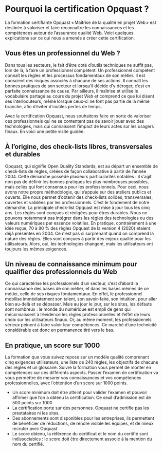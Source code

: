 # Pourquoi la certification Opquast ?

La formation certifiante Opquast « Maîtrise de la qualité en projet Web » est destinée à valoriser et faire reconnaître les connaissances et les compétences autour de l’assurance qualité Web. Voici quelques explications sur ce qui nous a amenés à créer cette certification.

## Vous êtes un professionnel du Web ?

Dans tous les secteurs, le fait d’être doté d’outils techniques ne suffit pas, loin de là, à faire un professionnel compétent. Un professionnel compétent connaît les règles et les processus fondamentaux de son métier. Il est conscient des risques associés à chacune de ses actions. Il connaît les bonnes pratiques de son secteur et lorsqu’il décide d’y déroger, c’est en parfaite connaissance de cause. Par ailleurs, il maîtrise et utilise le vocabulaire partagé au cours du projet Web et comprend ce que lui disent ses interlocuteurs, même lorsque ceux-ci ne font pas partie de la même branche, afin d’éviter d’inutiles pertes de temps.

Avec la certification Opquast, nous souhaitons faire en sorte de valoriser ces professionnels qui ne se contentent pas de savoir jouer avec des technologies, mais qui connaissent l’impact de leurs actes sur les usagers finaux. En voici une petite visite guidée.

## À l’origine, des check-lists libres, transversales et durables

Opquast, qui signifie Open Quality Standards, est au départ un ensemble de check-lists de règles, créées de façon collaborative à partir de l’année 2004. Cette démarche possède plusieurs particularités notables : il s’agit non pas de définir les bonnes pratiques les plus nombreuses possibles, mais celles qui font consensus pour les professionnels. Pour ceci, nous avons notre propre méthodologie, qui s’appuie sur des ateliers publics et ouverts. Elle nous permet d’obtenir des check-lists solides, transversales, ouvertes et validées par les professionnels. C’est le fondement de notre démarche.
La principale check-list Opquast est mise à jour tous les cinq ans. Les règles sont conçues et rédigées pour êtres durables. Nous ne pouvons notamment pas intégrer dans les règles des technologies ou des valeurs numériques par essence volatiles. En pratique, contrairement à une idée reçue, 70 à 80  % des règles Opquast de la version 4 (2020) étaient déjà présentes en 2004. Ce n’est pas si surprenant quand on comprend la nature des règles. Elles sont conçues à partir des enjeux qualité pour les utilisateurs. Alors, oui, les technologies changent, mais les utilisateurs ont toujours les mêmes exigences.

## Un niveau de connaissance minimum pour qualifier des professionnels du Web

Ce qui caractérise les professionnels d’un secteur, c’est d’abord la connaissance des bases de son métier, et dans les bases mêmes de ce métier, celle de ses risques fondamentaux. En effet, le professionnel mobilise immédiatement son talent, son savoir-faire, son intuition, pour aller bien au-delà et se dépasser. Mais au jour le jour, sur les sites, les défauts sont nombreux : le monde du numérique est empli de gens qui méconnaissent à l’évidence les règles professionnelles et l’effet de leurs choix sur les utilisateurs finaux. Or, au même moment, les professionnels sérieux peinent à faire valoir leur compétences. Ce marché d’une technicité considérable est donc en permanence tiré vers le bas.

## En pratique, un score sur 1000

La formation que vous suivez repose sur un modèle qualité comprenant cinq exigences utilisateurs, une liste de 240 règles, les objectifs de chacune des règles et un glossaire.
Suivre la formation vous permet de monter en compétences sur ces différents aspects. Passer l’examen de certification va vous permettre de mesurer vos connaissances et vos compétences professionnelles, avec l’obtention d’un score sur 1000 points.

- Un score minimum doit être atteint pour valider l’examen et pouvoir affirmer que l’on a obtenu la certification. Ce seuil d’admission est de 500 points sur 1000.
- La certification porte sur des personnes. Opquast ne certifie pas les prestataires ni les sites.
- Des abonnements sont disponibles pour les entreprises, ils permettent de bénéficier de réductions, de rendre visible les équipes, et de mieux recruter avec Opquast
- Le score obtenu, la référence du certificat et le nom du certifié sont indissociables : le score doit être directement associé à la mention du nom du certifié.